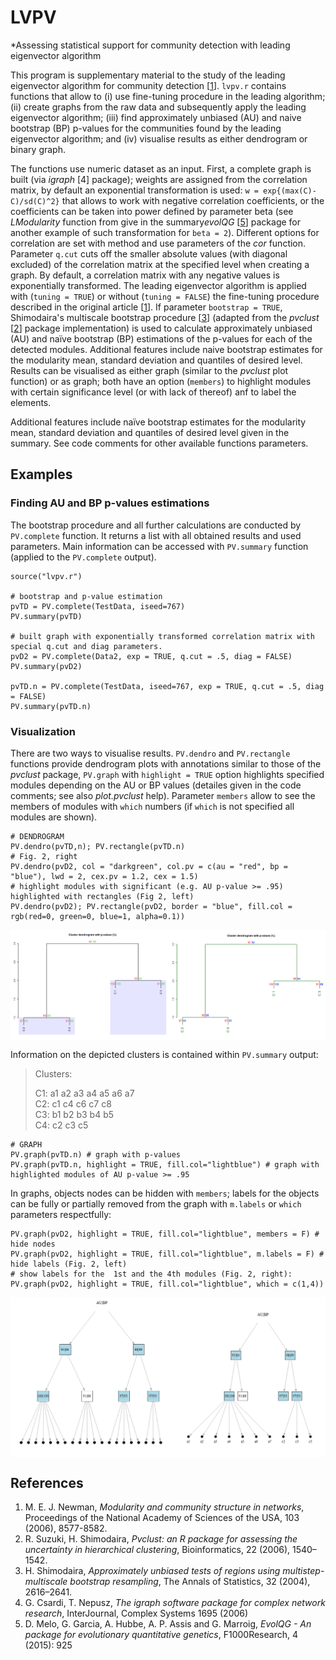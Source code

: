 # LVPV
*Assessing statistical support for community detection with leading eigenvector algorithm

This program is supplementary material to the study of the leading eigenvector algorithm for community detection \[[1](https://www.pnas.org/content/103/23/8577)\]. `lvpv.r` contains functions that allow to (i) use fine-tuning procedure in the leading algorithm; (ii) create graphs from the raw data and subsequently apply the leading eigenvector algorithm; (iii) find approximately unbiased (AU) and naive bootstrap (BP) p-values for the communities found by the leading eigenvector algorithm; and (iv) visualise results as either dendrogram or binary graph. 

The functions use numeric dataset as an input. First, a complete graph is built (via *igraph* [4] package); weights are assigned from the correlation matrix, by default an exponential transformation is used: `w = exp{(max(C)-C)/sd(C)^2}` that allows to work with negative correlation coefficients, or the coefficients can be taken into power defined by parameter beta (see *LModularity* function from give in the summary*evolQG* \[[5](https://cran.r-project.org/web/packages/evolqg/index.html)\] package for another example of such transformation for `beta = 2`). Different options for correlation are set with method and use parameters of the *cor* function. Parameter `q.cut` cuts off the smaller absolute values (with diagonal excluded) of the correlation matrix at the specified level when creating a graph. By default, a correlation matrix with any negative values is exponentially transformed. 
The leading eigenvector algorithm is applied with (`tuning = TRUE`) or without (`tuning = FALSE`) the fine-tuning procedure described in the original article \[[1](https://www.pnas.org/content/103/23/8577)\]. If parameter `bootstrap = TRUE`, Shimodaira's multiscale bootstrap procedure \[[3](https://projecteuclid.org/euclid.aos/1107794881)\] (adapted from the *pvclust* \[[2](https://cran.r-project.org/web/packages/pvclust/index.html)\] package implementation) is used to calculate approximately unbiased (AU) and naïve bootstrap (BP) estimations of the p-values for each of the detected modules. Additional features include naive bootstrap estimates for the modularity mean, standard deviation and quantiles of desired level. Results can be visualised as either graph (similar to the *pvclust* plot function) or as graph; both have an option (`members`) to highlight modules with certain significance level (or with lack of thereof) anf to label the elements. 

Additional features include naïve bootstrap estimates for the modularity mean, standard deviation and quantiles of desired level given in the summary.
See code comments for other available functions parameters.

## Examples

### Finding AU and BP p-values estimations

The bootstrap procedure and all further calculations are conducted by `PV.complete` function. It returns a list with all obtained results and used parameters. Main information can be accessed with `PV.summary` function (applied to the `PV.complete` output).
```
source("lvpv.r")

# bootstrap and p-value estimation
pvTD = PV.complete(TestData, iseed=767)
PV.summary(pvTD)

# built graph with exponentially transformed correlation matrix with special q.cut and diag parameters.
pvD2 = PV.complete(Data2, exp = TRUE, q.cut = .5, diag = FALSE)
PV.summary(pvD2) 

pvTD.n = PV.complete(TestData, iseed=767, exp = TRUE, q.cut = .5, diag = FALSE)
PV.summary(pvTD.n)
```

### Visualization
There are two ways to visualise results. `PV.dendro` and `PV.rectangle` functions provide dendrogram plots with annotations similar to those of the *pvclust* package, `PV.graph` with `highlight = TRUE` option highlights specified modules depending on the AU or BP values (detailes given in the code comments; see also *plot.pvclust* help). Parameter `members` allow to see the members of modules with `which` numbers (if `which` is not specified all modules are shown). 
```
# DENDROGRAM
PV.dendro(pvTD,n); PV.rectangle(pvTD.n)
# Fig. 2, right
PV.dendro(pvD2, col = "darkgreen", col.pv = c(au = "red", bp = "blue"), lwd = 2, cex.pv = 1.2, cex = 1.5)
# highlight modules with significant (e.g. AU p-value >= .95) highlighted with rectangles (Fig 2, left)
PV.dendro(pvD2); PV.rectangle(pvD2, border = "blue", fill.col = rgb(red=0, green=0, blue=1, alpha=0.1)) 
```
<img align = "center" src = "Images/dendro_options3.png" alt = "Dendrogram with rectangles" width = 850>

Information on the depicted clusters is contained within `PV.summary` output:
>Clusters:
>
>C1: a1 a2 a3 a4 a5 a6 a7  
>C2: c1 c4 c6 c7 c8  
>C3: b1 b2 b3 b4 b5  
>C4: c2 c3 c5

```
# GRAPH
PV.graph(pvTD.n) # graph with p-values
PV.graph(pvTD.n, highlight = TRUE, fill.col="lightblue") # graph with highlighted modules of AU p-value >= .95
```
In graphs, objects nodes can be hidden with `members`; labels for the objects can be fully or partially removed from the graph with `m.labels` or `which` parameters respectfully:
```
PV.graph(pvD2, highlight = TRUE, fill.col="lightblue", members = F) # hide nodes
PV.graph(pvD2, highlight = TRUE, fill.col="lightblue", m.labels = F) # hide labels (Fig. 2, left)
# show labels for the  1st and the 4th modules (Fig. 2, right):
PV.graph(pvD2, highlight = TRUE, fill.col="lightblue", which = c(1,4))
```
<img align = "center" src = "Images/graph_label_options.png" alt = "Graph labels options" width = 820>



## References
1. M. E. J. Newman, *Modularity and community structure in networks*, Proceedings of the National Academy of Sciences of the USA, 103 (2006), 8577-8582.
2. R. Suzuki, H. Shimodaira, *Pvclust: an R package for assessing the uncertainty in hierarchical
clustering*, Bioinformatics, 22 (2006), 1540–1542.
3. H. Shimodaira, *Approximately unbiased tests of regions using multistep-multiscale bootstrap
resampling*, The Annals of Statistics, 32 (2004), 2616–2641.
4. G. Csardi, T. Nepusz, *The igraph software package for complex network research*, InterJournal, Complex Systems 1695 (2006)
5. D. Melo, G. Garcia, A. Hubbe, A. P. Assis and G. Marroig, *EvolQG - An  package for evolutionary quantitative genetics*, F1000Research, 4 (2015): 925
